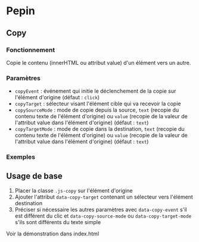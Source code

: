 # Pepin

## Copy

### Fonctionnement

Copie le contenu (innerHTML ou attribut value) d'un élément vers un autre.

### Paramètres

* `copyEvent` : événement qui initie le déclenchement de la copie sur l'élément d'origine (défaut : `click`)
* `copyTarget` : sélecteur visant l'élément cible qui va recevoir la copie
* `copySourceMode` : mode de copie depuis la source, `text` (recopie du contenu texte de l'élément d'origine) ou `value` (recopie de la valeur de l'attribut value dans l'élément d'origine) (défaut : `text`)
* `copyTargetMode` : mode de copie dans la destination, `text` (recopie du contenu texte de l'élément d'origine) ou `value` (recopie de la valeur de l'attribut value dans l'élément d'origine) (défaut : `text`)

### Exemples

## Usage de base

1. Placer la classe `.js-copy` sur l'élément d'origine
2. Ajouter l'attribut `data-copy-target` contenant un sélecteur vers l'élément destination
3. Préciser si nécessaire les autres paramètres avec `data-copy-event` s'il est différent du clic et `data-copy-source-mode` ou `data-copy-target-mode` s'ils sont différents du texte simple

Voir la démonstration dans index.html
